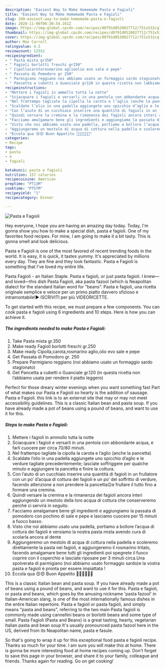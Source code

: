 ```yaml
---
description: "Easiest Way to Make Homemade Pasta e Fagioli"
title: "Easiest Way to Make Homemade Pasta e Fagioli"
slug: 249-easiest-way-to-make-homemade-pasta-e-fagioli
date: 2020-11-06T06:30:54.161Z
image: https://img-global.cpcdn.com/recipes/d0791d0520027712/751x532cq70/pasta-e-fagioli-recipe-main-photo.jpg
thumbnail: https://img-global.cpcdn.com/recipes/d0791d0520027712/751x532cq70/pasta-e-fagioli-recipe-main-photo.jpg
cover: https://img-global.cpcdn.com/recipes/d0791d0520027712/751x532cq70/pasta-e-fagioli-recipe-main-photo.jpg
author: Max Carroll
ratingvalue: 4.5
reviewcount: 12552
recipeingredient:
- " Pasta mista gr350"
- " Fagioli borlotti freschi gr250"
- " Cipollacarotarosmarino aglioolio evo sale e pepe"
- " Passata di Pomodoro gr 250"
- " Parmigiano reggiano noi abbiamo usato un formaggio sardo stagionato"
- " Pancetta a cubetti o Guanciale gr120 in questa ricetta non labbiamo usata per rendere il piatto leggero"
recipeinstructions:
- "Mettere i fagioli in ammollo tutta la notte"
- "Sciacquare i fagioli e versarli in una pentola con abbondante acqua, e farli cuocere per circa 70/80 minuti."
- "Nel frattempo tagliate la cipolla la carota e l’aglio (anche la pancetta)"
- "Scaldate l’olio in una padella aggiungete uno spicchio d’aglio e le verdure tagliate precedentemente; lasciate soffriggere per qualche minuto e aggiungere la pancetta e finire la cottura."
- "Con l’aiuto di un cucchiaio inserire una quantità di fagioli in un frullatore con un po’ d’acqua di cottura dei fagioli e un po’ del soffritto di verdure, facendo attenzione a non prendere la pancetta😉e frullare il tutto fino a formare una cremina."
- "Quindi versare la cremina e la rimanenza dei fagioli ancora interi aggiungendo un mestolo della loro acqua di cottura che conserveremo perché ci servirà in seguito."
- "Facciamo amalgamare bene gli ingredienti e aggiungiamo la passata di pomodoro con pochino di sale e pepe e lasciamo cuocere per 15 minuti a fuoco basso."
- "Visto che noi abbiamo usato una padella, portiamo a bollore l’acqua di cottura dei fagioli e versiamo la nostra pasta mista avendo cura di scolarla ancora al dente"
- "Aggiungeremo un mestolo di acqua di cottura nella padella e scoleremo direttamente la pasta nei fagioli, e aggiungeremo il rosmarino tritato, facendo amalgamare bene tutti gli ingredienti poi spegnete il fuoco coprire con il coperchio e lasciate riposare per 3 minuti circa.Una spolverata di parmigiano (noi abbiamo usato formaggio sardo)e la vostra pasta e fagioli è pronta per essere impiattata !"
- "Eccola qua 😍😍 Buon Appetito 👨🏻‍🍳👩🏼‍🍳"
categories:
- Recipe
tags:
- pasta
- e
- fagioli

katakunci: pasta e fagioli 
nutrition: 157 calories
recipecuisine: American
preptime: "PT13M"
cooktime: "PT57M"
recipeyield: "1"
recipecategory: Dinner

---
```



![Pasta e Fagioli](https://img-global.cpcdn.com/recipes/d0791d0520027712/751x532cq70/pasta-e-fagioli-recipe-main-photo.jpg)

Hey everyone, I hope you are having an amazing day today. Today, I'm gonna show you how to make a special dish, pasta e fagioli. One of my favorites food recipes. For mine, I am going to make it a bit tasty. This is gonna smell and look delicious.

Pasta e Fagioli is one of the most favored of recent trending foods in the world. It is easy, it is quick, it tastes yummy. It's appreciated by millions every day. They are fine and they look fantastic. Pasta e Fagioli is something that I've loved my entire life.

Pasta Fagioli - an Italian Staple. Pasta e fagioli, or just pasta fagioli. I knew—and loved—this dish Pasta Fagioli, aka pasta fazool (which is Neapolitan dialect for the standard Italian word for &#34;beans&#34;. Pasta e fagioli, una ricetta originale semplice e veloce per un primo piatto davvero sfizioso e intramontabile!► ISCRIVITI per più VIDEORICETTE.


To get started with this recipe, we must prepare a few components. You can cook pasta e fagioli using 6 ingredients and 10 steps. Here is how you can achieve it.

<!--inarticleads1-->

##### The ingredients needed to make Pasta e Fagioli:

1. Take  Pasta mista gr.350
1. Make ready  Fagioli borlotti freschi gr.250
1. Make ready  Cipolla,carota,rosmarino aglio,olio evo sale e pepe
1. Get  Passata di Pomodoro gr. 250
1. Prepare  Parmigiano reggiano (noi abbiamo usato un formaggio sardo stagionato)
1. Get  Pancetta a cubetti o Guanciale gr.120 (in questa ricetta non l’abbiamo usata per rendere il piatto leggero)


Perfect for those dreary winter evenings when you want something fast Part of what makes our Pasta e Fagioli so hearty is the addition of sausage. Pasta e Fagioli. this link is to an external site that may or may not meet accessibility guidelines. This is a classic Italian bean and pasta soup. If you have already made a pot of beans using a pound of beans, and want to use it for this. 

<!--inarticleads2-->

##### Steps to make Pasta e Fagioli:

1. Mettere i fagioli in ammollo tutta la notte
1. Sciacquare i fagioli e versarli in una pentola con abbondante acqua, e farli cuocere per circa 70/80 minuti.
1. Nel frattempo tagliate la cipolla la carota e l’aglio (anche la pancetta)
1. Scaldate l’olio in una padella aggiungete uno spicchio d’aglio e le verdure tagliate precedentemente; lasciate soffriggere per qualche minuto e aggiungere la pancetta e finire la cottura.
1. Con l’aiuto di un cucchiaio inserire una quantità di fagioli in un frullatore con un po’ d’acqua di cottura dei fagioli e un po’ del soffritto di verdure, facendo attenzione a non prendere la pancetta😉e frullare il tutto fino a formare una cremina.
1. Quindi versare la cremina e la rimanenza dei fagioli ancora interi aggiungendo un mestolo della loro acqua di cottura che conserveremo perché ci servirà in seguito.
1. Facciamo amalgamare bene gli ingredienti e aggiungiamo la passata di pomodoro con pochino di sale e pepe e lasciamo cuocere per 15 minuti a fuoco basso.
1. Visto che noi abbiamo usato una padella, portiamo a bollore l’acqua di cottura dei fagioli e versiamo la nostra pasta mista avendo cura di scolarla ancora al dente
1. Aggiungeremo un mestolo di acqua di cottura nella padella e scoleremo direttamente la pasta nei fagioli, e aggiungeremo il rosmarino tritato, facendo amalgamare bene tutti gli ingredienti poi spegnete il fuoco coprire con il coperchio e lasciate riposare per 3 minuti circa.Una spolverata di parmigiano (noi abbiamo usato formaggio sardo)e la vostra pasta e fagioli è pronta per essere impiattata !
1. Eccola qua 😍😍 Buon Appetito 👨🏻‍🍳👩🏼‍🍳


This is a classic Italian bean and pasta soup. If you have already made a pot of beans using a pound of beans, and want to use it for this. Pasta e fagioli, or pasta and beans, which goes by the amusing nickname &#39;pasta fazool&#39; in Italian-American slang, is one of the most internationally famous dishes in the entire Italian repertoire. Pasta e fagioli or pasta fagioli, and simply means &#34;pasta and beans&#34;, referring to the two main Pasta fagioli is commonly made using cannellini beans or borlotti beans and some type of small. Pasta Fagioli (Pasta and Beans) is a great tasting, hearty, vegetarian Italian pasta and bean soup It&#39;s usually pronounced pasta fazool here in the US, derived from its Neapolitan name, pasta e fasule. 

So that's going to wrap it up for this exceptional food pasta e fagioli recipe. Thanks so much for your time. I am sure you will make this at home. There is gonna be more interesting food at home recipes coming up. Don't forget to save this page in your browser, and share it to your family, colleague and friends. Thanks again for reading. Go on get cooking!
